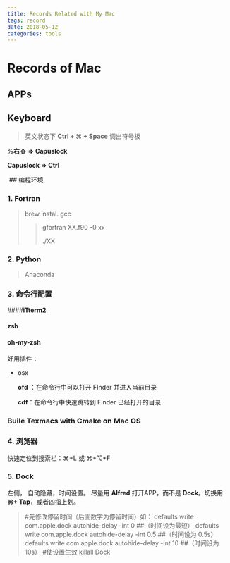 ```yaml
---
title: Records Related with My Mac
tags: record
date: 2018-05-12
categories: tools
---
```

# Records of Mac

## APPs



## Keyboard

> 英文状态下 **Ctrl + ⌘ + Space** 调出符号板

%**右⇧ => Capuslock**

**Capuslock => Ctrl**



 ## 编程环境

### 1. Fortran

> brew instal. gcc
>
> > gfortran XX.f90 -0 xx
> >
> > ./XX

### 2. Python

> Anaconda

### 3. 命令行配置

####**iTterm2**

#### zsh

#### oh-my-zsh

好用插件：

- osx

  **ofd** ：在命令行中可以打开 FInder 并进入当前目录

  **cdf**：在命令行中快速跳转到 Finder 已经打开的目录

### Buile Texmacs with Cmake on Mac OS



### 4. 浏览器

快速定位到搜索栏：⌘+L  或  ⌘+⌥+F

### 5. Dock

左侧， 自动隐藏，时间设置。 尽量用 **Alfred** 打开APP，而不是 **Dock**。切换用 **⌘+ Tap**，或者四指上划。

> \#先修改停留时间（后面数字为停留时间）如：
> defaults write com.apple.dock autohide-delay -int 0      ##（时间设为最短）
> defaults write com.apple.dock autohide-delay -int 0.5    ##（时间设为 0.5s）
> defaults write com.apple.dock autohide-delay -int 10     ##（时间设为 10s）
> \#使设置生效
> killall Dock


